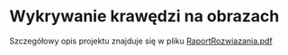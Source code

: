 # Wykrywanie krawędzi na obrazach

Szczegółowy opis projektu znajduje się w pliku 
[RaportRozwiazania.pdf](https://github.com/01NikodemW/EdgeDetectionUsingSobelAlgorithm/blob/main/RaportRozwiazania.pdf)
